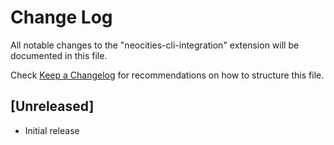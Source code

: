 # Change Log

All notable changes to the "neocities-cli-integration" extension will be documented in this file.

Check [Keep a Changelog](http://keepachangelog.com/) for recommendations on how to structure this file.

## [Unreleased]

- Initial release